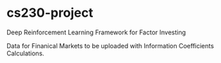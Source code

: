 # cs230-project
Deep Reinforcement Learning Framework for Factor Investing

Data for Finanical Markets to be uploaded with Information Coefficients Calculations. 
